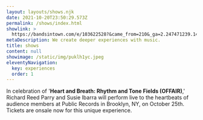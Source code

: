 ```yaml
---
layout: layouts/shows.njk
date: 2021-10-20T23:50:29.573Z
permalink: /shows/index.html
showlink: >
  https://bandsintown.com/e/103622528?&came_from=210&_ga=2.247471239.1434592318.1657901848-1345926014.1657901848
metaDescription: We create deeper experiences with music.
title: shows
content: null
showimage: /static/img/puklh1yc.jpeg
eleventyNavigation:
  key: experiences
  order: 1
---
```

In celebration of '**Heart and Breath: Rhythm and Tone Fields (OFFAIR)**,' Richard Reed Parry and Susie Ibarra will perform live to the heartbeats of audience members at Public Records in Brooklyn, NY, on October 25th. Tickets are onsale now for this unique experience.